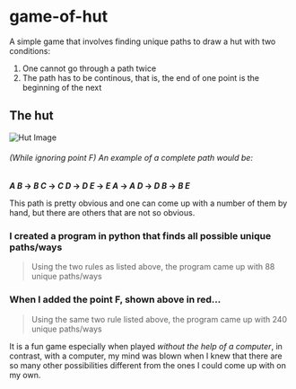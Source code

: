 # game-of-hut

A simple game that involves finding unique paths to draw a hut with two conditions:
1. One cannot go through a path twice
2. The path has to be continous, that is, the end of one point is the beginning of the next

## The hut
![Hut Image](https://github.com/notrexbias/game-of-hut/blob/master/hut.jpg)

###### *(While ignoring point F)* An example of a complete path would be:
**_A B_ -> _B C_ -> _C D_ -> _D E_ -> _E A_ -> _A D_ -> _D B_ -> _B E_**

This path is pretty obvious and one can come up with a number of them by hand, but there are others that are not so obvious.

### I created a program in python that finds all possible unique paths/ways
> Using the two rules as listed above, the program came up with 88 unique paths/ways

### When I added the point F, shown above in red...
> Using the same two rule listed above, the program came up with 240 unique paths/ways

It is a fun game especially when played *without the help of a computer*, in contrast, with a computer, my mind was blown when I knew that there are so many other possibilities different from the ones I could come up with on my own.
